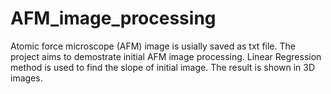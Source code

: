 # AFM_image_processing

Atomic force microscope (AFM) image is usially saved as txt file.
The project aims to demostrate initial AFM image processing. 
Linear Regression method is used to find the slope of initial image.
The result is shown in 3D images.
